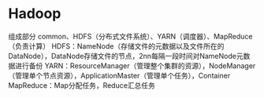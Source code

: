 # Hadoop
  组成部分 common、HDFS（分布式文件系统）、YARN（调度器）、MapReduce（负责计算）
  HDFS：NameNode（存储文件的元数据以及文件所在的DataNode），DataNode存储文件的节点，2nn每隔一段时间对NameNode元数据进行备份
  YARN：ResourceManager（管理整个集群的资源），NodeManager（管理单个节点资源），ApplicationMaster（管理单个任务），Container
  MapReduce：Map分配任务，Reduce汇总任务